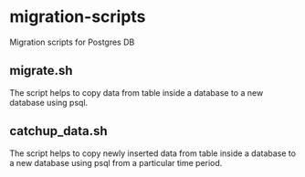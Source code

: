 # migration-scripts
Migration scripts for Postgres DB


## migrate.sh

The script helps to copy data from table inside a database to a new database using psql.

## catchup_data.sh

The script helps to copy newly inserted data from table inside a database to a new database using psql from a particular 
time period.
